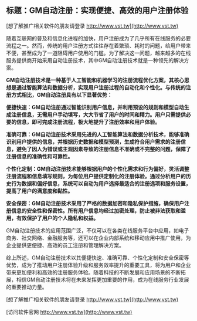 ## **标题：GM自动注册：实现便捷、高效的用户注册体验**

[想了解推广相关软件的朋友请登录 http://www.vst.tw](http://www.vst.tw)

随着互联网的普及和信息化进程的加快，用户注册成为了几乎所有在线服务的必要流程之一。然而，传统的用户注册方式往往存在着繁琐、耗时的问题，给用户带来不便，甚至成为了一道阻碍用户使用的门槛。为了解决这一问题，越来越多的在线服务提供商开始采用自动注册技术，其中GM自动注册技术就是一种领先的解决方案。

**GM自动注册技术是一种基于人工智能和机器学习的注册流程优化方案，其核心思想是通过智能算法和数据分析，实现用户注册过程的自动化和个性化。与传统的注册方式相比，GM自动注册具有以下显著优势：**

**便捷快速：GM自动注册通过智能识别用户信息，并利用预设的规则和模型自动生成注册信息，无需用户手动填写，大大节省了用户的时间和精力。用户只需提供必要的信息，即可完成注册流程，极大地提升了注册效率和用户体验。**

**准确可靠：GM自动注册技术采用先进的人工智能算法和数据分析技术，能够准确识别用户提供的信息，并根据历史数据和模型预测，生成符合用户需求的注册信息，避免了因人为错误或主观因素导致的注册信息不准确或不完整的问题，保障了注册信息的准确性和可靠性。**

**个性化定制：GM自动注册技术能够根据用户的个性化需求和行为偏好，灵活调整注册流程和信息填写规则，为每位用户提供定制化的注册体验。通过分析用户的历史行为数据和偏好信息，系统可以自动为用户选择最适合的注册选项和服务设置，提高了用户的满意度和黏性。**

**安全保密：GM自动注册技术采用了严格的数据加密和隐私保护措施，确保用户注册信息的安全性和保密性。所有用户信息均经过加密处理，防止被非法获取和滥用，有效保护了用户的个人隐私和权益。**

GM自动注册技术的应用范围广泛，不仅可以在各类在线服务平台中应用，如电子商务、社交网络、金融服务等，还可以在企业内部系统和移动应用中推广使用，为企业提供更便捷、高效的员工注册和管理解决方案。

综上所述，GM自动注册技术以其便捷快速、准确可靠、个性化定制和安全保密等优势，成为了推动用户注册体验升级和服务效率提升的重要工具，将为用户和企业带来更加便利和高效的注册服务体验。随着科技的不断发展和应用场景的不断拓展，相信GM自动注册技术将在未来发挥更加重要的作用，成为在线服务行业发展的重要推动力量。

[想了解推广相关软件的朋友请登录 http://www.vst.tw](http://www.vst.tw)


[访问软件官网 http://www.vst.tw](http://www.vst.tw)
